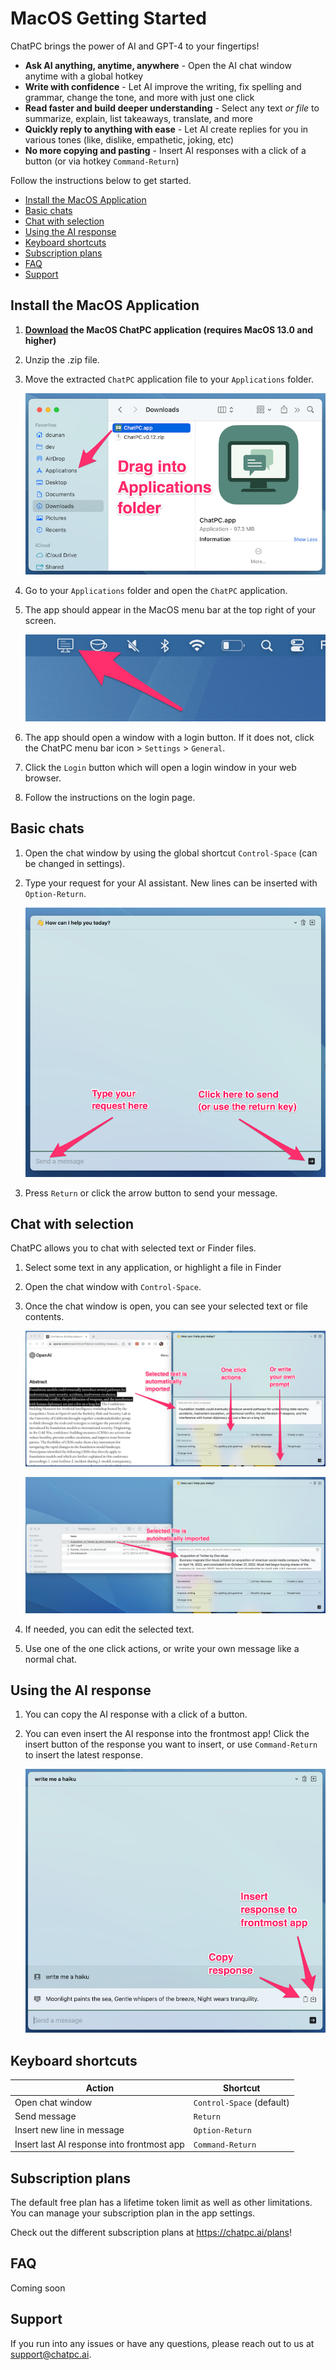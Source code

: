 # MacOS Getting Started

ChatPC brings the power of AI and GPT-4 to your fingertips!

- **Ask AI anything, anytime, anywhere** - Open the AI chat window anytime with a global hotkey
- **Write with confidence** - Let AI improve the writing, fix spelling and grammar, change the tone, and more with just one click
- **Read faster and build deeper understanding** - Select any text *or file* to summarize, explain, list takeaways, translate, and more
- **Quickly reply to anything with ease** - Let AI create replies for you in various tones (like, dislike, empathetic, joking, etc)
- **No more copying and pasting** - Insert AI responses with a click of a button (or via hotkey `Command-Return`)

Follow the instructions below to get started.
- [Install the MacOS Application](#install-the-macos-application)
- [Basic chats](#basic-chats)
- [Chat with selection](#chat-with-selection)
- [Using the AI response](#using-the-ai-response)
- [Keyboard shortcuts](#keyboard-shortcuts)
- [Subscription plans](#subscription-plans)
- [FAQ](#faq)
- [Support](#support)

## Install the MacOS Application

1. **[Download](https://github.com/dounan/chat-pc-site/releases/download/v0.12/ChatPC.v0.12.zip) the MacOS ChatPC application (requires MacOS 13.0 and higher)**

1. Unzip the .zip file.

1. Move the extracted `ChatPC` application file to your `Applications` folder.

    ![move app to applications folder](/images/macos-getting-started/move-app.png)

1. Go to your `Applications` folder and open the `ChatPC` application.

1. The app should appear in the MacOS menu bar at the top right of your screen.

    ![opened app](/images/macos-getting-started/opened_app_arrow.png)

1. The app should open a window with a login button. If it does not, click the ChatPC menu bar icon > `Settings` > `General`.

1. Click the `Login` button which will open a login window in your web browser.

1. Follow the instructions on the login page.

## Basic chats

1. Open the chat window by using the global shortcut `Control-Space` (can be changed in settings).

1. Type your request for your AI assistant. New lines can be inserted with `Option-Return`.

    ![empty chat](/images/macos-getting-started/empty-chat.png)

1. Press `Return` or click the arrow button to send your message.

## Chat with selection

ChatPC allows you to chat with selected text or Finder files.

1. Select some text in any application, or highlight a file in Finder

1. Open the chat window with `Control-Space`.

1. Once the chat window is open, you can see your selected text or file contents.

    ![import selected text](/images/macos-getting-started/import-selected-text.png)

    ![import selected file](/images/macos-getting-started/import-selected-file.png)

1. If needed, you can edit the selected text.

1. Use one of the one click actions, or write your own message like a normal chat.

## Using the AI response

1. You can copy the AI response with a click of a button.

1. You can even insert the AI response into the frontmost app! Click the insert button of the response you want to insert, or use `Command-Return` to insert the latest response.

    ![chat response](/images/macos-getting-started/chat-response.png)

## Keyboard shortcuts

| Action | Shortcut |
| - | - |
| Open chat window | `Control-Space` (default) |
| Send message | `Return` |
| Insert new line in message | `Option-Return` |
| Insert last AI response into frontmost app | `Command-Return` |

## Subscription plans

The default free plan has a lifetime token limit as well as other limitations. You can manage your subscription plan in the app settings.

Check out the different subscription plans at https://chatpc.ai/plans!

## FAQ

Coming soon

## Support

If you run into any issues or have any questions, please reach out to us at support@chatpc.ai.
